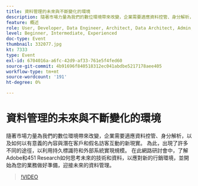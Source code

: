 ```yaml
---
title: 資料管理的未來與不斷變化的環境
description: 隨著市場力量為我們的數位環境帶來改變，企業需要適應資料控管、身分解析，以及如何以有意義的內容與潛在客戶和假名訪客互動的新現實。 為此，出現了許多不同的途徑，以利用持久標識符和外部系統實現規模。 在此網路研討會中，了解Adobe和451 Research如何思考未來的技術和資料，以應對新的行銷環境，並開始為您的業務做好準備，迎接未來的資料管理。
feature: 概述
role: User, Developer, Data Engineer, Architect, Data Architect, Admin, Leader
level: Beginner, Intermediate, Experienced
doc-type: Event
thumbnail: 332077.jpg
kt: 7333
type: Event
exl-id: 6704016a-a6fc-42d9-af33-761e5f4fed60
source-git-commit: 4b91696f840518312ec041abdbe5217178aee405
workflow-type: tm+mt
source-wordcount: '191'
ht-degree: 0%

---
```


# 資料管理的未來與不斷變化的環境

隨著市場力量為我們的數位環境帶來改變，企業需要適應資料控管、身分解析，以及如何以有意義的內容與潛在客戶和假名訪客互動的新現實。 為此，出現了許多不同的途徑，以利用持久標識符和外部系統實現規模。 在此網路研討會中，了解Adobe和451 Research如何思考未來的技術和資料，以應對新的行銷環境，並開始為您的業務做好準備，迎接未來的資料管理。

>[!VIDEO](https://video.tv.adobe.com/v/332077/?quality=12&learn=on)
